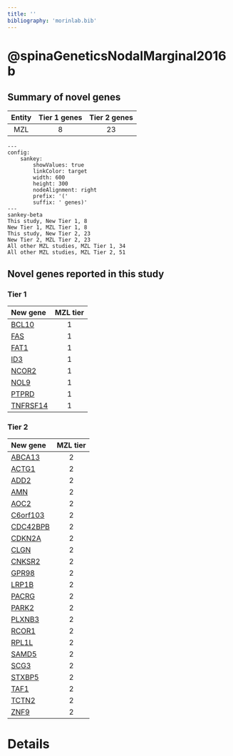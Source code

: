```yaml
---
title: ''
bibliography: 'morinlab.bib'
---
```


# @spinaGeneticsNodalMarginal2016b
## Summary of novel genes

|Entity| Tier 1 genes| Tier 2 genes|
|:-:|:-:|:-:|
|MZL|8|23|
```mermaid
---
config:
    sankey:
        showValues: true
        linkColor: target
        width: 600
        height: 300
        nodeAlignment: right
        prefix: '('
        suffix: ' genes)'
---
sankey-beta
This study, New Tier 1, 8
New Tier 1, MZL Tier 1, 8
This study, New Tier 2, 23
New Tier 2, MZL Tier 2, 23
All other MZL studies, MZL Tier 1, 34
All other MZL studies, MZL Tier 2, 51
```

## Novel genes reported in this study

### Tier 1
|New gene|MZL tier|
|:-|:-:|
|[BCL10](../BCL10)|1 |
|[FAS](../FAS)|1 |
|[FAT1](../FAT1)|1 |
|[ID3](../ID3)|1 |
|[NCOR2](../NCOR2)|1 |
|[NOL9](../NOL9)|1 |
|[PTPRD](../PTPRD)|1 |
|[TNFRSF14](../TNFRSF14)|1 |

### Tier 2
|New gene|MZL tier|
|:-|:-:|
|[ABCA13](../ABCA13)|2 |
|[ACTG1](../ACTG1)|2 |
|[ADD2](../ADD2)|2 |
|[AMN](../AMN)|2 |
|[AOC2](../AOC2)|2 |
|[C6orf103](../C6orf103)|2 |
|[CDC42BPB](../CDC42BPB)|2 |
|[CDKN2A](../CDKN2A)|2 |
|[CLGN](../CLGN)|2 |
|[CNKSR2](../CNKSR2)|2 |
|[GPR98](../GPR98)|2 |
|[LRP1B](../LRP1B)|2 |
|[PACRG](../PACRG)|2 |
|[PARK2](../PARK2)|2 |
|[PLXNB3](../PLXNB3)|2 |
|[RCOR1](../RCOR1)|2 |
|[RPL1L](../RPL1L)|2 |
|[SAMD5](../SAMD5)|2 |
|[SCG3](../SCG3)|2 |
|[STXBP5](../STXBP5)|2 |
|[TAF1](../TAF1)|2 |
|[TCTN2](../TCTN2)|2 |
|[ZNF9](../ZNF9)|2 |


# Details

